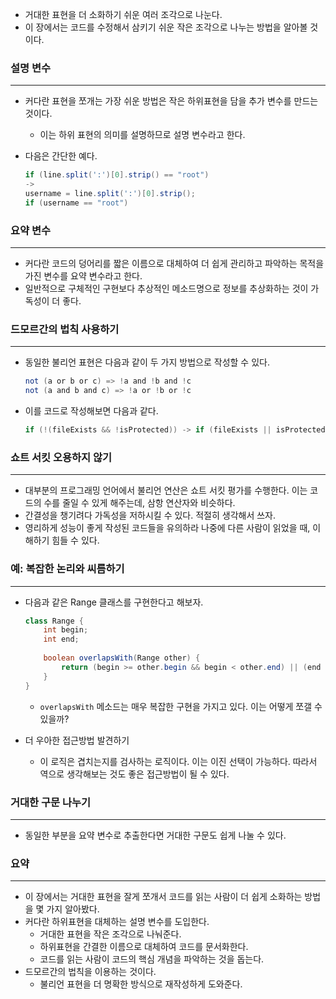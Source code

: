 - 거대한 표현을 더 소화하기 쉬운 여러 조각으로 나눈다.
- 이 장에서는 코드를 수정해서 삼키기 쉬운 작은 조각으로 나누는 방법을 알아볼 것이다.

### 설명 변수

---

- 커다란 표현을 쪼개는 가장 쉬운 방법은 작은 하위표현을 담을 추가 변수를 만드는 것이다.
    - 이는 하위 표현의 의미를 설명하므로 설명 변수라고 한다.
- 다음은 간단한 예다.

    ```java
    if (line.split(':')[0].strip() == "root")
    ->
    username = line.split(':')[0].strip();
    if (username == "root")
    ```


### 요약 변수

---

- 커다란 코드의 덩어리를 짧은 이름으로 대체하여 더 쉽게 관리하고 파악하는 목적을 가진 변수를 요약 변수라고 한다.
- 일반적으로 구체적인 구현보다 추상적인 메소드명으로 정보를 추상화하는 것이 가독성이 더 좋다.

### 드모르간의 법칙 사용하기

---

- 동일한 불리언 표현은 다음과 같이 두 가지 방법으로 작성할 수 있다.

    ```java
    not (a or b or c) => !a and !b and !c
    not (a and b and c) => !a or !b or !c
    ```

- 이를 코드로 작성해보면 다음과 같다.

    ```java
    if (!(fileExists && !isProtected)) -> if (fileExists || isProtected)
    ```


### 쇼트 서킷 오용하지 않기

---

- 대부분의 프로그래밍 언어에서 불리언 연산은 쇼트 서킷 평가를 수행한다. 이는 코드의 수를 줄일 수 있게 해주는데, 삼항 연산자와 비슷하다.
- 간결성을 챙기려다 가독성을 저하시킬 수 있다. 적절히 생각해서 쓰자.
- 영리하게 성능이 좋게 작성된 코드들을 유의하라 나중에 다른 사람이 읽었을 때, 이해하기 힘들 수 있다.

### 예: 복잡한 논리와 씨름하기

---

- 다음과 같은 Range 클래스를 구현한다고 해보자.

    ```java
    class Range {
    	int begin;
    	int end;
    	
    	boolean overlapsWith(Range other) {
    		return (begin >= other.begin && begin < other.end) || (end > other.begin && end <= other.end) || (begin <= other.begin && end >= other.end);
    	}
    }
    ```

    - `overlapsWith` 메소드는 매우 복잡한 구현을 가지고 있다. 이는 어떻게 쪼갤 수 있을까?

- 더 우아한 접근방법 발견하기
    - 이 로직은 겹치는지를 검사하는 로직이다. 이는 이진 선택이 가능하다. 따라서 역으로 생각해보는 것도 좋은 접근방법이 될 수 있다.


### 거대한 구문 나누기

---

- 동일한 부분을 요약 변수로 추출한다면 거대한 구문도 쉽게 나눌 수 있다.

### 요약

---

- 이 장에서는 거대한 표현을 잘게 쪼개서 코드를 읽는 사람이 더 쉽게 소화하는 방법을 몇 가지 알아봤다.
- 커다란 하위표현을 대체하는 설명 변수를 도입한다.
    - 거대한 표현을 작은 조각으로 나눠준다.
    - 하위표현을 간결한 이름으로 대체하여 코드를 문서화한다.
    - 코드를 읽는 사람이 코드의 핵심 개념을 파악하는 것을 돕는다.
- 드모르간의 법칙을 이용하는 것이다.
    - 불리언 표현을 더 명확한 방식으로 재작성하게 도와준다.